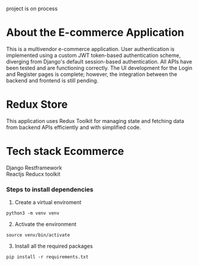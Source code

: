 project is on process

# About the E-commerce Application
This is a multivendor e-commerce application. User authentication is implemented using a custom JWT token-based authentication scheme, diverging from Django's default session-based authentication. All APIs have been tested and are functioning correctly. The UI development for the Login and Register pages is complete; however, the integration between the backend and frontend is still pending.

# Redux Store
This application uses Redux Toolkit for managing state and fetching data from backend APIs efficiently and with simplified code.

# Tech stack Ecommerce
Django Restframework <br>
Reactjs
Reducx toolkit

### Steps to install dependencies
1) Create a virtual enviroment <br>
```
python3 -m venv venv
```
2) Activate the environment<br>
```
source venv/bin/activate

```
3) Install all the required packages <br>

```
pip install -r requirements.txt

```


